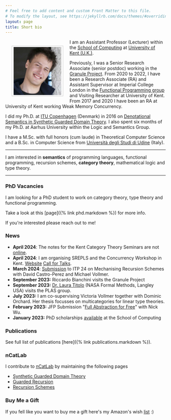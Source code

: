 ```yaml
---
# Feel free to add content and custom Front Matter to this file.
# To modify the layout, see https://jekyllrb.com/docs/themes/#overriding-theme-defaults
layout: page
title: Short bio
---
```


<img src="/assets/images/now.jpg" alt="Smiley face"
style="float:left;width:150px;height:150px;padding:3px 5px;border:1.5px solid
#ccc;margin:20px;"> 

I am an Assistant Professor (Lecturer) within the [School of
Computing](https://www.kent.ac.uk/computing) at [University of Kent
(U.K.)](https://www.kent.ac.uk). 

Previously, I was a Senior Research Associate (senior postdoc) working in the
[Granule Project](https://granule-project.github.io). From 2020 to 2022, I have
been a Research Associate (RA) and Assistant Supervisor at Imperial College
London in the [Functional Programming group](https://fp.doc.ic.ac.uk) and
Visiting Researcher at University of Kent. From 2017 and 2020 I have been an RA
at University of Kent working Weak Memory Concurrency.

I did my Ph.D. at [ITU Copenhagen](https://www.itu.dk) (Denmark) in 2016 on
[Denotational Semantics in Synthetic Guarded Domain
Theory](/assets/papers/paviotti-phdthesis.pdf). I also spent six months of my
Ph.D. at Aarhus University within the Logic and Semantics Group. 

I have a M.Sc. with full honors (cum laude) in Theoretical Computer Science and
a B.Sc. in Computer Science from [Università degli Studi di
Udine](https://www.uniud.it/it) (Italy).

---

I am interested in **semantics** of programming languages, functional
programming, recursion schemes, **category theory**, mathematical logic and type
theory. 

---

### PhD Vacancies
I am looking for a PhD student to work on category theory, type theory and functional programming.

Take a look at this [page]({% link phd.markdown %}) for more info.

If you're interested please reach out to me!

### News
- **April 2024**: The notes for the Kent Category Theory Seminars are not [online](/assets/papers/intro-cat24.pdf).
- **April 2024**: I am organising SREPLS and the Concurrency Workshop in Kent. [Website](https://cw-srepls-24.github.io) [Call for Talks](/assets/srepls24.txt).
- **March 2024**: [Submission](/assets/papers/itp24.pdf) to ITP 24 on Mechanising Recursion Schemes with David Castro-Perez and Michael Vollmer. 
- **September 2023:** Riccardo Bianchini visits the Granule Project 
- **September 2023:** [Dr. Laura Titolo](https://lauratitolo.github.io) (NASA Formal Methods, Langley USA) visits the PLAS group.
- **July 2023:** I am co-supervising Victoria Vollmer together with Dominic Orchard. Her thesis focusses on multicategories for linear type theories. 
- **February 2023:** JFP Submission "[Full Abstraction for Free](https://arxiv.org/abs/2303.09358)" with Nick Wu. 
- **January 2023:** PhD scholarships [available](/assets/phd-advert-2023.txt) at the School of Computing 

### Publications

See full list of publications [here]({% link publications.markdown %}).

### nCatLab

I contribute to [nCatLab](https://ncatlab.org/nlab/show/HomePage) by maintaining
the following pages 

- [Synthetic Guarded Domain Theory](https://ncatlab.org/nlab/show/synthetic+guarded+domain+theory)
- [Guarded Recursion](https://ncatlab.org/nlab/show/guarded+recursion)
- [Recursion Schemes](https://ncatlab.org/nlab/show/recursion+scheme)

### Buy Me a Gift
If you fell like you want to buy me a gift here's my Amazon's wish [list](https://www.amazon.co.uk/hz/wishlist/ls/10P2ZBPAA92EH?ref_=wl_share) :) 

